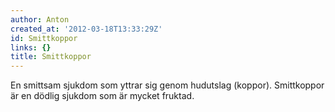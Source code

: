 ```yaml
---
author: Anton
created_at: '2012-03-18T13:33:29Z'
id: Smittkoppor
links: {}
title: Smittkoppor
---
```


En smittsam sjukdom som yttrar sig genom hudutslag (koppor). Smittkoppor är en dödlig sjukdom som är
mycket fruktad.
